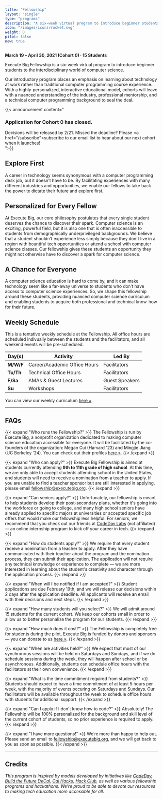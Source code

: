 ```yaml
---
title: "Fellowship"
layout: "single"
type: "programs"
description: "A six-week virtual program to introduce beginner students to the interdisciplinary world of computer science."
icon: "/images/icons/rocket.svg"
weight: 0
pilot: false
new: true
---
```


<!-- Announcement Block -->

**March 19 &ndash; April 30, 2021 (Cohort 0) &middot; 15 Students**

Execute Big Fellowship is a six-week virtual program to introduce beginner students to the interdisciplinary world of computer science.

Our introductory program places an emphasis on learning about technology at work rather than traditional computer programming course experience. With a highly-personalized, interactive educational model, cohorts will leave with a nuanced understanding of the industry, professional mentorship, and a technical computer programming background to seal the deal.

{{< announcement content="<h3>Application for Cohort 0 has closed.</h3>Decisions will be released by 2/21. Missed the deadline? Please <a href=\"/subscribe\">subscribe</a> to our email list to hear about our next cohort when it launches!<br />">}}

<!-- 
{{< button text="Apply Now" url="/fellowship/apply" class="disabled" >}}
{{< button text="Nominate a Student" url="/fellowship/nominate" class="outline disabled" >}} 
-->

## Explore First

A career in technology seems synonymous with a computer programming desk job, but it doesn't have to be. By facilitating experiences with many different industries and opportunities, we enable our fellows to take back the power to dictate their future and explore first.

## Personalized for Every Fellow

At Execute Big, our core philosophy postulates that every single student deserves the chance to discover their spark. Computer science is an exciting, powerful field, but it is also one that is often inaccessible to students from demographically underprivileged backgrounds. We believe that a student shouldn't experience less simply because they don't live in a region with bountiful tech opportunities or attend a school with computer science classes. Our fellowship gives these students an opportunity they might not otherwise have to discover a spark for computer science.

## A Chance for Everyone

A computer science education is hard to come by, and it can make technology seem like a far-away universe to students who don't have access to computer science experiences. So, we shape this fellowship around these students, providing nuanced computer science curriculum and enabling students to acquire both professional and technical know-how for their future.

## Weekly Schedule

This is a tentative weekly schedule at the Fellowship. All office hours are scheduled indivually between the students and the facilitators, and all weekend events will be pre-scheduled.

| Day(s)    | Activity                     | Led By         |
| --------- | ---------------------------- | -------------- |
| **M/W/F** | Career/Academic Office Hours | Facilitators   |
| **Tu/Th** | Technical Office Hours       | Facilitators   |
| **F/Sa**  | AMAs & Guest Lectures        | Guest Speakers |
| **Su**    | Workshops                    | Facilitators   |

You can view our weekly curriculum [here »](/fellowship/curriculum).

---

## FAQs

{{< expand "Who runs the Fellowship?" >}}
The Fellowship is run by Execute Big, a nonprofit organization dedicated to making computer science education accessible for everyone. It will be
facilitated by the co-founders of the organization: Megan Cui (Harvard '23) and Mingjie Jiang (UC Berkeley '24). You can check out their profiles [here »](/team).
{{< /expand >}}

{{< expand "Who can apply?" >}}
Execute Big Fellowship is aimed at students currently attending **9th to 11th grade of high school**. At this time, we are only able to accept students attending school in the United States, and students will need to receive a nomination from a teacher to apply. If you are unable to find a teacher sponsor but are still interested in applying, please email [fellowship@executebig.org](mailto:fellowship@executebig.org).
{{< /expand >}}

{{< expand "Can seniors apply?" >}}
Unfortunately, our fellowship is meant to help students develop their post-secondary plans, whether it's going into the workforce or going to college, and many high school seniors have already applied to specific majors at universities or accepted specific job offers that would make our fellowship less helpful. For seniors, we recommend that you check out our friends at [CodeDay Labs](https://labs.codeday.org) (not affiliated) -- an online internship program to kick off your career in tech.
{{< /expand >}}

{{< expand "How do students apply?" >}}
We require that every student receive a nomination from a teacher to apply. After they have communicated with their teacher about the program and the nomination process, they can submit their application. The application will not require any technical knowledge or experience to complete &mdash; we are more interested in learning about the student's creativity and character through the application process.
{{< /expand >}}

{{< expand "When will I be notified if I am accepted?" >}}
Student applications are due February 19th, and we will release our decisions within 2 days after the application deadline. All applicants will receive an email with their decisions and next steps.
{{< /expand >}}

{{< expand "How many students will you select?" >}}
We will admit around 15 students for the current cohort. We keep our cohorts small in order to allow us to better personalize the program for our students.
{{< /expand >}}

{{< expand "How much does it cost?" >}}
The Fellowship is completely free for students during the pilot. Execute Big is funded by donors and sponsors &mdash; you can donate to us [here »](/donate).
{{< /expand >}}

{{< expand "When are activities held?" >}}
We expect that most of our synchronous sessions will be held on Saturdays and Sundays, and if we do schedule sessions during the week, they will happen after school or be asynchronous. Additionally, students can schedule office hours with the facilitators at their own convenience.
{{< /expand >}}

{{< expand "What is the time commitment required from students?" >}}
Students should expect to have a time commitment of at least 5 hours per week, with the majority of events occuring on Saturdays and Sundays. Our facilitators will be available throughout the week to schedule office hours with students for additional support.
{{< /expand >}}

{{< expand "Can I apply if I don't know how to code?" >}}
Absolutely! The Fellowship will be 100% personalized for the background and skill level of the current cohort of students, so no prior experience is required to apply.
{{< /expand >}}

{{< expand "I have more questions!" >}}
We’re more than happy to help out. Please send an email to [fellowship@executebig.org](mailto:fellowship@executebig.org), and we will get back to you as soon as possible.
{{< /expand >}}

---

## Credits

_This program is inspired by models developed by initiatives like [CodeDay](https://www.codeday.org/), [Build the Future DeCal](https://thefuture.build/), [Cal Hacks](https://calhacks.io), [Hack Club](https://hackclub.com), as well as various fellowship programs and hackathons. We're proud to be able to devote our resources to making tech education more accessible for all._
